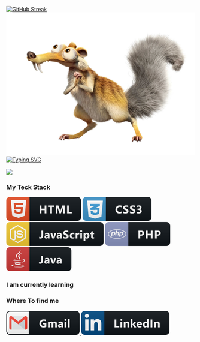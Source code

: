 [![GitHub Streak](https://streak-stats.demolab.com?user=190ibrahim)](https://git.io/streak-stats)
<img src="iceage.png"/>
<a href="https://git.io/typing-svg"><img src="https://readme-typing-svg.demolab.com?font=Fira+Code&pause=1000&width=435&lines=%F0%9F%91%8B+Hello+World%2C+I'm+Ibrahim!;A+Fullstack+web+developer" alt="Typing SVG" /></a>

<a href="https://github.com/anuraghazra/github-readme-stats">
  <img align="center" src="https://github-readme-stats.vercel.app/api/top-langs/?username=190ibrahim&langs_count=8)](https://github.com/anuraghazra/github-readme-stats" />
</a>
<h3> My Teck Stack </h3>
<div>
  <img src="icons/html.svg" alt="example badge" style="vertical-align:top margin:6px 4px">
  <img src="icons/css3.svg" alt="example badge" style="vertical-align:top margin:6px 4px">
  <img src="icons/js.svg" alt="example badge" style="vertical-align:top margin:6px 4px">
  <img src="icons/php.svg" alt="example badge" style="vertical-align:top margin:6px 4px">
  <img src="icons/java.svg" alt="example badge" style="vertical-align:top margin:6px 4px">
 </div>
<h3>I am currently learning</h3> 


<h3>Where To find me</h3>
<p>
 <a href="mailto:190ibrahimahmed@gmail.com">
     <img src="gmail.svg" />
 </a>
  <a href="https://www.linkedin.com/in/ibrahim-ibrahim-937a7823a/">
     <img src="linkedin.svg" />
 </a>
</p>
<!--
**190ibrahim/190ibrahim** is a ✨ _special_ ✨ repository because its `README.md` (this file) appears on your GitHub profile.

Here are some ideas to get you started:

- 🔭 I’m currently working on ...
- 🌱 I’m currently learning ...
- 👯 I’m looking to collaborate on ...
- 🤔 I’m looking for help with ...
- 💬 Ask me about ...
- 📫 How to reach me: ...
- 😄 Pronouns: ...
- ⚡ Fun fact: ...
-->
